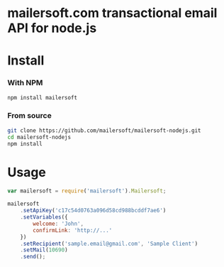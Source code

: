 # mailersoft.com transactional email API for node.js

# Install

### With NPM

```sh
npm install mailersoft
```

### From source

```sh
git clone https://github.com/mailersoft/mailersoft-nodejs.git
cd mailersoft-nodejs
npm install
```

# Usage

```javascript
var mailersoft = require('mailersoft').Mailersoft;

mailersoft
	.setApiKey('c17c54d0763a096d58cd988bcddf7ae6')
	.setVariables({
		welcome: 'John', 
		confirmLink: 'http://...' 
	})
	.setRecipient('sample.email@gmail.com', 'Sample Client')
	.setMail(10690)
	.send();
```